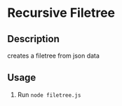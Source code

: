 # Recursive Filetree

## Description
creates a filetree from json data

## Usage
1. Run `node filetree.js`